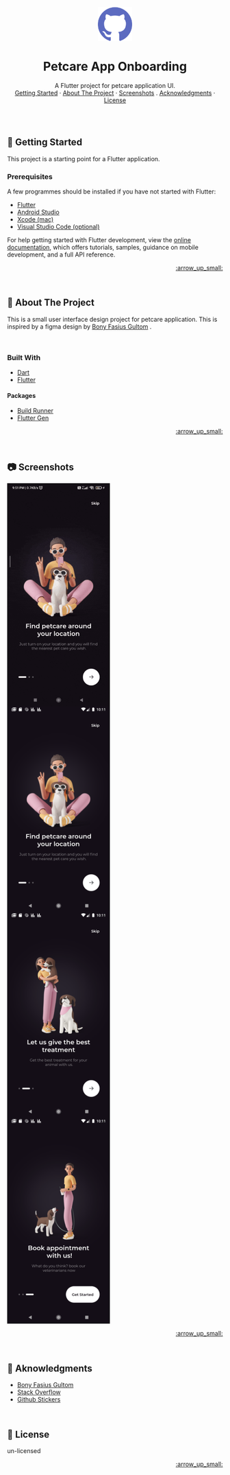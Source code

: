 <div id="top"></div>

<br /><br />

<div align="center">
  <a href="">
    <img src="screenshots/github.png" alt="Logo" width="80" height="80">
  </a>

  # Petcare App Onboarding
  
  <p align="center">
    A Flutter project for petcare application UI.
    <br />
    <a href="#getting_started">Getting Started</a>
    ·
    <a href="#about_project">About The Project</a>
    ·
    <a href="#screenshots">Screenshots</a>
<!--     ·
    <a href="#design_pattern">Design Pattern</a> -->
    .
    <a href="#acknowledgments">Acknowledgments</a>
    ·
    <a href="#license">License</a>
  </p>
</div>
<br />


<br />
<!-- GETTING STARTED -->
<div id="getting_started"></div>

## :rocket: Getting Started

This project is a starting point for a Flutter application.

### Prerequisites

A few programmes should be installed if you have not started with Flutter:

- [Flutter](https://docs.flutter.dev/get-started/install)
- [Android Studio](https://developer.android.com/studio)
- [Xcode (mac)](https://developer.apple.com/xcode/resources/)
- [Visual Studio Code (optional)](https://code.visualstudio.com/Download)

For help getting started with Flutter development, view the
[online documentation](https://docs.flutter.dev/), which offers tutorials,
samples, guidance on mobile development, and a full API reference.

<p align="right"><a href="#top"> :arrow_up_small: </a></p>

<br />
<!-- ABOUT THE PROJECT -->
<div id="about_project"></div>

## :blue_book: About The Project

This is a small user interface design project for petcare application. This is inspired by a figma design by [Bony Fasius Gultom](https://www.figma.com/community/file/1126128942169301254) .

<br />

### Built With

- [Dart](https://dart.dev/guides)
- [Flutter](https://docs.flutter.dev/get-started/codelab)

#### Packages

- [Build Runner](https://pub.dev/packages/build_runner)
- [Flutter Gen](https://pub.dev/packages/flutter_gen)


<p align="right"><a href="#top"> :arrow_up_small: </a></p>

<br />
<!-- SCREENSHOTS -->
<div id="screenshots"></div>

## :camera: Screenshots

<div style="display:grid">
    <img style="width: 240px" src="screenshots/gif.gif" alt="gif" title="gif">
    <img style="width: 240px" src="screenshots/page1.png" alt="page1" title="page1">
    <img style="width: 240px" src="screenshots/page2.png" alt="page2" title="page2">
    <img style="width: 240px" src="screenshots/page3.png" alt="page3" title="page3">
</div>

<p align="right"><a href="#top"> :arrow_up_small: </a></p>

<!-- <br /> -->
<!-- DESIGN PATTERN -->
<!-- <div id="design_pattern"></div>

## :open_file_folder: Design Pattern

- components (global componets)
- config (app config like colors and size)
- data (dummy data)
- models
- controller (global state management)
- screens
  - home
    - view
    - widgets
    - controller (small controller of the view)
- utilities
  - services

<p align="right"><a href="#top"> :arrow_up_small: </a></p>  -->



<br />
<!-- ACKNOWLEDGMENTS -->
<div id="acknowledgments"></div>

## :smiling_face_with_three_hearts: Aknowledgments

- [Bony Fasius Gultom](https://www.figma.com/@itsmebfg)
- [Stack Overflow](https://stackoverflow.com/)
- [Github Stickers](https://github.com/ikatyang/emoji-cheat-sheet/blob/master/README.md)



<br />
<!-- LICENSE -->
<div id="license"></div>

## :page_with_curl: License

un-licensed

<p align="right"><a href="#top"> :arrow_up_small: </a></p>
